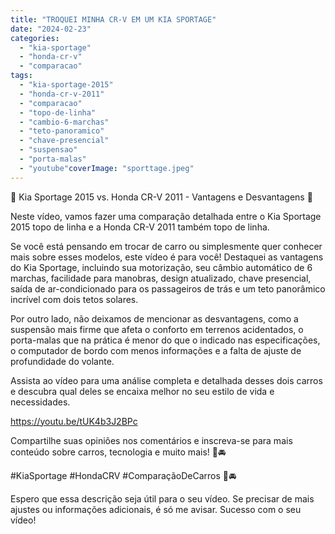 ```yaml
---
title: "TROQUEI MINHA CR-V EM UM KIA SPORTAGE"
date: "2024-02-23"
categories:
  - "kia-sportage"
  - "honda-cr-v"
  - "comparacao"
tags:
  - "kia-sportage-2015"
  - "honda-cr-v-2011"
  - "comparacao"
  - "topo-de-linha"
  - "cambio-6-marchas"
  - "teto-panoramico"
  - "chave-presencial"
  - "suspensao"
  - "porta-malas"
  - "youtube"coverImage: "sporttage.jpeg"
---
```


🚗 Kia Sportage 2015 vs. Honda CR-V 2011 - Vantagens e Desvantagens 🚗

Neste vídeo, vamos fazer uma comparação detalhada entre o Kia Sportage 2015 topo de linha e a Honda CR-V 2011 também topo de linha.

Se você está pensando em trocar de carro ou simplesmente quer conhecer mais sobre esses modelos, este vídeo é para você! Destaquei as vantagens do Kia Sportage, incluindo sua motorização, seu câmbio automático de 6 marchas, facilidade para manobras, design atualizado, chave presencial, saída de ar-condicionado para os passageiros de trás e um teto panorâmico incrível com dois tetos solares.

Por outro lado, não deixamos de mencionar as desvantagens, como a suspensão mais firme que afeta o conforto em terrenos acidentados, o porta-malas que na prática é menor do que o indicado nas especificações, o computador de bordo com menos informações e a falta de ajuste de profundidade do volante.

Assista ao vídeo para uma análise completa e detalhada desses dois carros e descubra qual deles se encaixa melhor no seu estilo de vida e necessidades.

https://youtu.be/tUK4b3J2BPc

Compartilhe suas opiniões nos comentários e inscreva-se para mais conteúdo sobre carros, tecnologia e muito mais! 🔧🚘

#KiaSportage #HondaCRV #ComparaçãoDeCarros 🔧🚘

Espero que essa descrição seja útil para o seu vídeo. Se precisar de mais ajustes ou informações adicionais, é só me avisar. Sucesso com o seu vídeo!
